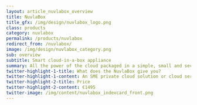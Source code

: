 ```yaml
---
layout: article_nuvlabox_overview
title: NuvlaBox
title_gfx: /img/design/nuvlabox_logo.png
class: products
category: nuvlabox
permalink: /products/nuvlabox
redirect_from: /nuvlabox/
image: /img/design/nuvlabox_category.png
sub: overview
subtitle: Smart cloud-in-a-box appliance
summary: All the power of the cloud packaged in a simple, small and secure device.
twitter-highlight-1-title: What does the NuvlaBox give you?
twitter-highlight-1-content: An SME private cloud solution or cloud server.
twitter-highlight-2-title: Price
twitter-highlight-2-content: €1495
twitter-image: /img/content/nuvlabox_indexcard_front.png
---
```

